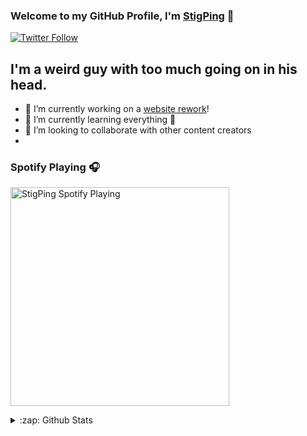 ### Welcome to my GitHub Profile, I'm [StigPing][website] 👋

[![Twitter Follow](https://img.shields.io/twitter/follow/stigping?color=1DA1F2&logo=twitter&style=for-the-badge)](https://twitter.com/intent/follow?original_referer=https%3A%2F%2Fgithub.com%2Fstigping&screen_name=stigping)

## I'm a weird guy with too much going on in his head.

- 🔭 I’m currently working on a [website rework][website]!
- 🌱 I’m currently learning everything 🤣
- 👯 I’m looking to collaborate with other content creators
- 
### Spotify Playing 🎧
[<img src="https://spotify-now-playing-stigping.vercel.app/api/spotify-playing" alt="StigPing Spotify Playing" width="350" />](https://open.spotify.com/user/111726687)

<details>
  <summary>:zap: Github Stats</summary>

<img align="left" alt="StigPing's Github Stats" src="https://github-readme-stats.vercel.app/api?username=stigping&show_icons=true&hide_border=true" />

</details>

[website]: https://flamewatergaming.com
[twitter]: https://twitter.com/stigping
[youtube]: https://youtube.com/c/SPING
[instagram]: https://instagram.com/stigping
[linkedin]: https://linkedin.com/in/stigping